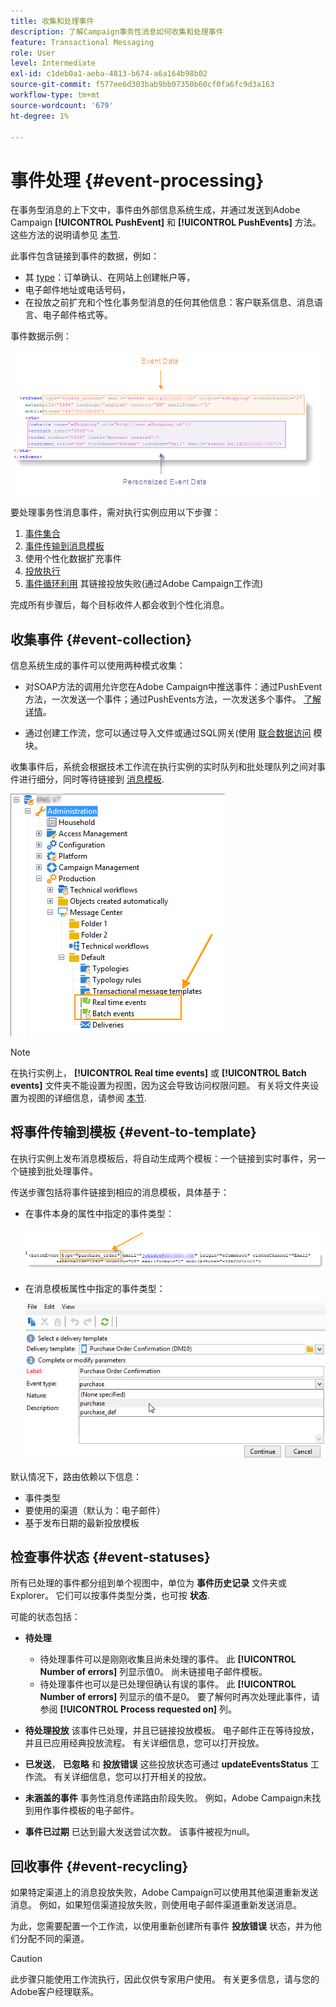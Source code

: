 ```yaml
---
title: 收集和处理事件
description: 了解Campaign事务性消息如何收集和处理事件
feature: Transactional Messaging
role: User
level: Intermediate
exl-id: c1deb0a1-aeba-4813-b674-a6a164b98b02
source-git-commit: f577ee6d303bab9bb07350b60cf0fa6fc9d3a163
workflow-type: tm+mt
source-wordcount: '679'
ht-degree: 1%

---
```


# 事件处理 {#event-processing}

在事务型消息的上下文中，事件由外部信息系统生成，并通过发送到Adobe Campaign **[!UICONTROL PushEvent]** 和 **[!UICONTROL PushEvents]** 方法。 这些方法的说明请参见 [本节](event-description.md).

此事件包含链接到事件的数据，例如：

* 其 [type](transactional.md#create-event-types)：订单确认、在网站上创建帐户等，
* 电子邮件地址或电话号码，
* 在投放之前扩充和个性化事务型消息的任何其他信息：客户联系信息、消息语言、电子邮件格式等。

事件数据示例：

![](assets/mc-event-request.png)

要处理事务性消息事件，需对执行实例应用以下步骤：

1. [事件集合](#event-collection)
1. [事件传输到消息模板](#routing-towards-a-template)
1. 使用个性化数据扩充事件
1. [投放执行](delivery-execution.md)
1. [事件循环利用](#event-recycling) 其链接投放失败(通过Adobe Campaign工作流)

完成所有步骤后，每个目标收件人都会收到个性化消息。

## 收集事件 {#event-collection}

信息系统生成的事件可以使用两种模式收集：

* 对SOAP方法的调用允许您在Adobe Campaign中推送事件：通过PushEvent方法，一次发送一个事件；通过PushEvents方法，一次发送多个事件。 [了解详情](event-description.md)。

* 通过创建工作流，您可以通过导入文件或通过SQL网关(使用 [联合数据访问](../connect/fda.md) 模块。

收集事件后，系统会根据技术工作流在执行实例的实时队列和批处理队列之间对事件进行细分，同时等待链接到 [消息模板](transactional-template.md).

![](assets/mc-event-queues.png)

>[!NOTE]
>
>在执行实例上， **[!UICONTROL Real time events]** 或 **[!UICONTROL Batch events]** 文件夹不能设置为视图，因为这会导致访问权限问题。 有关将文件夹设置为视图的详细信息，请参阅 [本节](../audiences/folders-and-views.md#turn-a-folder-to-a-view).

## 将事件传输到模板 {#event-to-template}

在执行实例上发布消息模板后，将自动生成两个模板：一个链接到实时事件，另一个链接到批处理事件。

传送步骤包括将事件链接到相应的消息模板，具体基于：

* 在事件本身的属性中指定的事件类型：

  ![](assets/event-type-sample.png)

* 在消息模板属性中指定的事件类型：

  ![](assets/event-type-select.png)

默认情况下，路由依赖以下信息：

* 事件类型
* 要使用的渠道（默认为：电子邮件）
* 基于发布日期的最新投放模板

## 检查事件状态 {#event-statuses}

所有已处理的事件都分组到单个视图中，单位为 **事件历史记录** 文件夹或Explorer。 它们可以按事件类型分类，也可按 **状态**.

可能的状态包括：

* **待处理**

   * 待处理事件可以是刚刚收集且尚未处理的事件。 此 **[!UICONTROL Number of errors]** 列显示值0。 尚未链接电子邮件模板。
   * 待处理事件也可以是已处理但确认有误的事件。 此 **[!UICONTROL Number of errors]** 列显示的值不是0。 要了解何时再次处理此事件，请参阅 **[!UICONTROL Process requested on]** 列。

* **待处理投放**
该事件已处理，并且已链接投放模板。 电子邮件正在等待投放，并且已应用经典投放流程。 有关详细信息，您可以打开投放。
* **已发送**， **已忽略** 和 **投放错误**
这些投放状态可通过 **updateEventsStatus** 工作流。 有关详细信息，您可以打开相关的投放。
* **未涵盖的事件**
事务性消息传递路由阶段失败。 例如，Adobe Campaign未找到用作事件模板的电子邮件。
* **事件已过期**
已达到最大发送尝试次数。 该事件被视为null。

## 回收事件 {#event-recycling}

如果特定渠道上的消息投放失败，Adobe Campaign可以使用其他渠道重新发送消息。 例如，如果短信渠道投放失败，则使用电子邮件渠道重新发送消息。

为此，您需要配置一个工作流，以使用重新创建所有事件 **投放错误** 状态，并为他们分配不同的渠道。

>[!CAUTION]
>
>此步骤只能使用工作流执行，因此仅供专家用户使用。 有关更多信息，请与您的Adobe客户经理联系。
